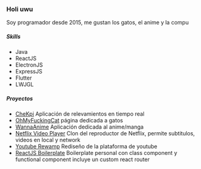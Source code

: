 ### Holi uwu

Soy programador desde 2015, me gustan los gatos, el anime y la compu

##### Skills

- Java
- ReactJS
- ElectronJS
- ExpressJS
- Flutter
- LWJGL

##### Proyectos

- [CheKpi](https://play.google.com/store/apps/details?id=dev.chek) Aplicación de relevamientos en tiempo real
- [OhMyFuckingCat]() página dedicada a gatos 
- [WannaAnime](https://github.com/MrEmii/WannaAnimeApp) Aplicación dedicada al anime/manga
- [Netflix Video Player](https://github.com/MrEmii/Netflix-VideoPlayer) Clon del reproductor de Netflix, permite subtitulos, videos en local y network
- [Youtube Rewamp](https://github.com/MrEmii/YoutubeRewamp) Rediseño de la plataforma de youtube
- [ReactJS Boilerplate](https://github.com/MrEmii/reactjs-boilerplate) Boilerplate personal con class component y functional component incluye un custom react router
